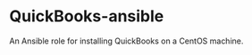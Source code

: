 QuickBooks-ansible
==================

An Ansible role for installing QuickBooks on a CentOS machine.
